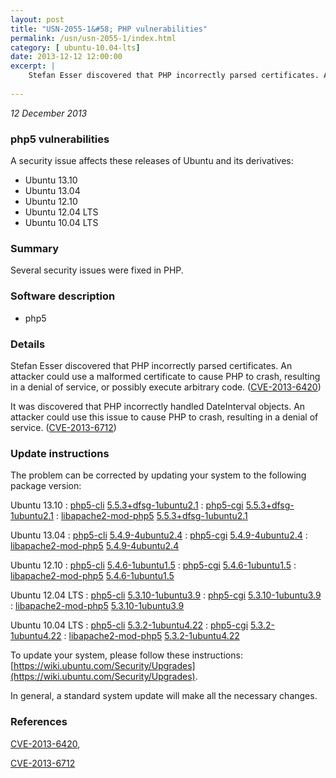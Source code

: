 ```yaml
---
layout: post
title: "USN-2055-1&#58; PHP vulnerabilities"
permalink: /usn/usn-2055-1/index.html
category: [ ubuntu-10.04-lts]
date: 2013-12-12 12:00:00
excerpt: |
    Stefan Esser discovered that PHP incorrectly parsed certificates. An attacker could use a malformed certificate to cause PHP to crash, resulting in a denial of service, or possibly execute arbitrary code. ([CVE-2013-6420](http://people.ubuntu.com/~ubuntu-security/cve/CVE-2013-6420))
    
--- 
```

 
 

*12 December 2013*

### php5 vulnerabilities

A security issue affects these releases of Ubuntu and its derivatives:

* Ubuntu 13.10
* Ubuntu 13.04
* Ubuntu 12.10
* Ubuntu 12.04 LTS
* Ubuntu 10.04 LTS

### Summary

Several security issues were fixed in PHP. 

### Software description

* php5 

### Details

Stefan Esser discovered that PHP incorrectly parsed certificates. An attacker could use a malformed certificate to cause PHP to crash, resulting in a denial of service, or possibly execute arbitrary code. ([CVE-2013-6420](http://people.ubuntu.com/~ubuntu-security/cve/CVE-2013-6420))

It was discovered that PHP incorrectly handled DateInterval objects. An attacker could use this issue to cause PHP to crash, resulting in a denial of service. ([CVE-2013-6712](http://people.ubuntu.com/~ubuntu-security/cve/CVE-2013-6712)) 

### Update instructions

The problem can be corrected by updating your system to the following package version:

Ubuntu 13.10
 : [php5-cli](https://launchpad.net/ubuntu/+source/php5) <span> [5.5.3+dfsg-1ubuntu2.1](https://launchpad.net/ubuntu/+source/php5/5.5.3+dfsg-1ubuntu2.1) </span> 
 : [php5-cgi](https://launchpad.net/ubuntu/+source/php5) <span> [5.5.3+dfsg-1ubuntu2.1](https://launchpad.net/ubuntu/+source/php5/5.5.3+dfsg-1ubuntu2.1) </span> 
 : [libapache2-mod-php5](https://launchpad.net/ubuntu/+source/php5) <span> [5.5.3+dfsg-1ubuntu2.1](https://launchpad.net/ubuntu/+source/php5/5.5.3+dfsg-1ubuntu2.1) </span> 

Ubuntu 13.04
 : [php5-cli](https://launchpad.net/ubuntu/+source/php5) <span> [5.4.9-4ubuntu2.4](https://launchpad.net/ubuntu/+source/php5/5.4.9-4ubuntu2.4) </span> 
 : [php5-cgi](https://launchpad.net/ubuntu/+source/php5) <span> [5.4.9-4ubuntu2.4](https://launchpad.net/ubuntu/+source/php5/5.4.9-4ubuntu2.4) </span> 
 : [libapache2-mod-php5](https://launchpad.net/ubuntu/+source/php5) <span> [5.4.9-4ubuntu2.4](https://launchpad.net/ubuntu/+source/php5/5.4.9-4ubuntu2.4) </span> 

Ubuntu 12.10
 : [php5-cli](https://launchpad.net/ubuntu/+source/php5) <span> [5.4.6-1ubuntu1.5](https://launchpad.net/ubuntu/+source/php5/5.4.6-1ubuntu1.5) </span> 
 : [php5-cgi](https://launchpad.net/ubuntu/+source/php5) <span> [5.4.6-1ubuntu1.5](https://launchpad.net/ubuntu/+source/php5/5.4.6-1ubuntu1.5) </span> 
 : [libapache2-mod-php5](https://launchpad.net/ubuntu/+source/php5) <span> [5.4.6-1ubuntu1.5](https://launchpad.net/ubuntu/+source/php5/5.4.6-1ubuntu1.5) </span> 

Ubuntu 12.04 LTS
 : [php5-cli](https://launchpad.net/ubuntu/+source/php5) <span> [5.3.10-1ubuntu3.9](https://launchpad.net/ubuntu/+source/php5/5.3.10-1ubuntu3.9) </span> 
 : [php5-cgi](https://launchpad.net/ubuntu/+source/php5) <span> [5.3.10-1ubuntu3.9](https://launchpad.net/ubuntu/+source/php5/5.3.10-1ubuntu3.9) </span> 
 : [libapache2-mod-php5](https://launchpad.net/ubuntu/+source/php5) <span> [5.3.10-1ubuntu3.9](https://launchpad.net/ubuntu/+source/php5/5.3.10-1ubuntu3.9) </span> 

Ubuntu 10.04 LTS
 : [php5-cli](https://launchpad.net/ubuntu/+source/php5) <span> [5.3.2-1ubuntu4.22](https://launchpad.net/ubuntu/+source/php5/5.3.2-1ubuntu4.22) </span> 
 : [php5-cgi](https://launchpad.net/ubuntu/+source/php5) <span> [5.3.2-1ubuntu4.22](https://launchpad.net/ubuntu/+source/php5/5.3.2-1ubuntu4.22) </span> 
 : [libapache2-mod-php5](https://launchpad.net/ubuntu/+source/php5) <span> [5.3.2-1ubuntu4.22](https://launchpad.net/ubuntu/+source/php5/5.3.2-1ubuntu4.22) </span> 

To update your system, please follow these instructions: [https://wiki.ubuntu.com/Security/Upgrades](https://wiki.ubuntu.com/Security/Upgrades).

In general, a standard system update will make all the necessary changes. 

### References

 
 [CVE-2013-6420](http://people.ubuntu.com/~ubuntu-security/cve/CVE-2013-6420), 

 [CVE-2013-6712](http://people.ubuntu.com/~ubuntu-security/cve/CVE-2013-6712)
 

